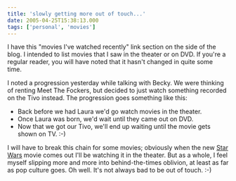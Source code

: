 ```yaml
---
title: 'slowly getting more out of touch...'
date: 2005-04-25T15:38:13.000
tags: ['personal', 'movies']
---
```


I have this "movies I've watched recently" link section on the side of the blog. I intended to list movies that I saw in the theater or on DVD. If you're a regular reader, you will have noted that it hasn't changed in quite some time.

I noted a progression yesterday while talking with Becky. We were thinking of renting Meet The Fockers, but decided to just watch something recorded on the Tivo instead. The progression goes something like this:

- Back before we had Laura we'd go watch movies in the theater.
- Once Laura was born, we'd wait until they came out on DVD.
- Now that we got our Tivo, we'll end up waiting until the movie gets shown on TV. :-)

I will have to break this chain for some movies; obviously when the new [Star Wars](http://www.starwars.com) movie comes out I'll be watching it in the theater. But as a whole, I feel myself slipping more and more into behind-the-times oblivion, at least as far as pop culture goes. Oh well. It's not always bad to be out of touch. :-)
